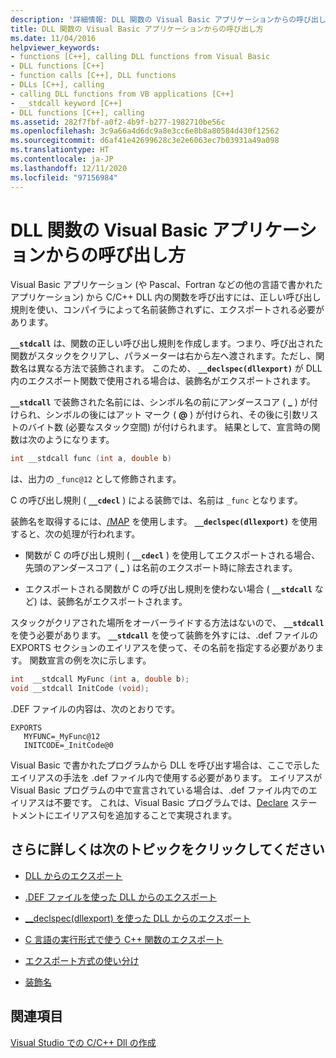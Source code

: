 ```yaml
---
description: '詳細情報: DLL 関数の Visual Basic アプリケーションからの呼び出し方'
title: DLL 関数の Visual Basic アプリケーションからの呼び出し方
ms.date: 11/04/2016
helpviewer_keywords:
- functions [C++], calling DLL functions from Visual Basic
- DLL functions [C++]
- function calls [C++], DLL functions
- DLLs [C++], calling
- calling DLL functions from VB applications [C++]
- __stdcall keyword [C++]
- DLL functions [C++], calling
ms.assetid: 282f7fbf-a0f2-4b9f-b277-1982710be56c
ms.openlocfilehash: 3c9a66a4d6dc9a8e3cc6e8b8a80584d430f12562
ms.sourcegitcommit: d6af41e42699628c3e2e6063ec7b03931a49a098
ms.translationtype: HT
ms.contentlocale: ja-JP
ms.lasthandoff: 12/11/2020
ms.locfileid: "97156984"
---
```

# <a name="calling-dll-functions-from-visual-basic-applications"></a>DLL 関数の Visual Basic アプリケーションからの呼び出し方

Visual Basic アプリケーション (や Pascal、Fortran などの他の言語で書かれたアプリケーション) から C/C++ DLL 内の関数を呼び出すには、正しい呼び出し規則を使い、コンパイラによって名前装飾されずに、エクスポートされる必要があります。

**`__stdcall`** は、関数の正しい呼び出し規則を作成します。つまり、呼び出された関数がスタックをクリアし、パラメーターは右から左へ渡されます。ただし、関数名は異なる方法で装飾されます。 このため、 **`__declspec(dllexport)`** が DLL 内のエクスポート関数で使用される場合は、装飾名がエクスポートされます。

**`__stdcall`** で装飾された名前には、シンボル名の前にアンダースコア ( **\_** ) が付けられ、シンボルの後にはアット マーク ( **\@** ) が付けられ、その後に引数リストのバイト数 (必要なスタック空間) が付けられます。 結果として、宣言時の関数は次のようになります。

```C
int __stdcall func (int a, double b)
```

は、出力の `_func@12` として修飾されます。

C の呼び出し規則 ( **`__cdecl`** ) による装飾では、名前は `_func` となります。

装飾名を取得するには、[/MAP](reference/map-generate-mapfile.md) を使用します。 **`__declspec(dllexport)`** を使用すると、次の処理が行われます。

- 関数が C の呼び出し規則 ( **`__cdecl`** ) を使用してエクスポートされる場合、先頭のアンダースコア ( **\_** ) は名前のエクスポート時に除去されます。

- エクスポートされる関数が C の呼び出し規則を使わない場合 ( **`__stdcall`** など) は、装飾名がエクスポートされます。

スタックがクリアされた場所をオーバーライドする方法はないので、 **`__stdcall`** を使う必要があります。 **`__stdcall`** を使って装飾を外すには、.def ファイルの EXPORTS セクションのエイリアスを使って、その名前を指定する必要があります。 関数宣言の例を次に示します。

```C
int  __stdcall MyFunc (int a, double b);
void __stdcall InitCode (void);
```

.DEF ファイルの内容は、次のとおりです。

```
EXPORTS
   MYFUNC=_MyFunc@12
   INITCODE=_InitCode@0
```

Visual Basic で書かれたプログラムから DLL を呼び出す場合は、ここで示したエイリアスの手法を .def ファイル内で使用する必要があります。 エイリアスが Visual Basic プログラムの中で宣言されている場合は、.def ファイル内でのエイリアスは不要です。 これは、Visual Basic プログラムでは、[Declare](/dotnet/visual-basic/language-reference/statements/declare-statement) ステートメントにエイリアス句を追加することで実現されます。

## <a name="what-do-you-want-to-know-more-about"></a>さらに詳しくは次のトピックをクリックしてください

- [DLL からのエクスポート](exporting-from-a-dll.md)

- [.DEF ファイルを使った DLL からのエクスポート](exporting-from-a-dll-using-def-files.md)

- [__declspec(dllexport) を使った DLL からのエクスポート](exporting-from-a-dll-using-declspec-dllexport.md)

- [C 言語の実行形式で使う C++ 関数のエクスポート](exporting-cpp-functions-for-use-in-c-language-executables.md)

- [エクスポート方式の使い分け](determining-which-exporting-method-to-use.md)

- [装飾名](reference/decorated-names.md)

## <a name="see-also"></a>関連項目

[Visual Studio での C/C++ Dll の作成](dlls-in-visual-cpp.md)
